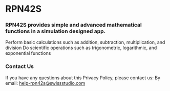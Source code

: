 # RPN42S

### RPN42S provides simple and advanced mathematical functions in a simulation designed app.

Perform basic calculations such as addition, subtraction, multiplication, and division
Do scientific operations such as trigonometric, logarithmic, and exponential functions

### Contact Us
If you have any questions about this Privacy Policy, please contact us:
By email: help-rpn42s@swissstudio.com
